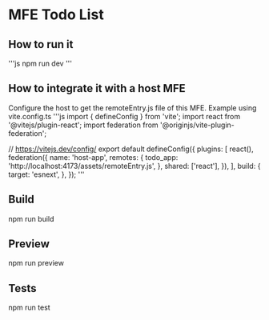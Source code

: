 # MFE Todo List

## How to run it

'''js
npm run dev
'''

## How to integrate it with a host MFE

Configure the host to get the remoteEntry.js file of this MFE.
Example using vite.config.ts
'''js
import { defineConfig } from 'vite';
import react from '@vitejs/plugin-react';
import federation from '@originjs/vite-plugin-federation';

// https://vitejs.dev/config/
export default defineConfig({
plugins: [
react(),
federation({
name: 'host-app',
remotes: {
todo_app: 'http://localhost:4173/assets/remoteEntry.js',
},
shared: ['react'],
}),
],
build: {
target: 'esnext',
},
});
'''

## Build

npm run build

## Preview

npm run preview

## Tests

npm run test

